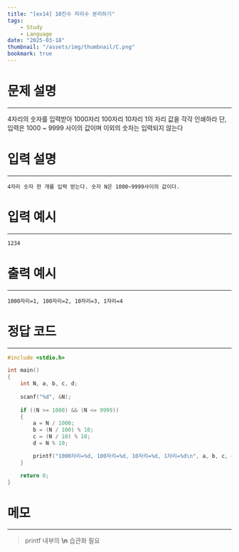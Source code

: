 ```yaml
---
title: "[ex14] 10진수 자리수 분리하기"
tags:
    - Study
    - Language
date: "2025-03-18"
thumbnail: "/assets/img/thumbnail/C.png"
bookmark: true
---
```

# 문제 설명
---
4자리의 숫자를 입력받아 1000자리 100자리 10자리 1의 자리 값을 각각 인쇄하라
단, 입력은 1000 ~ 9999 사이의 값이며 이외의 숫자는 입력되지 않는다

# 입력 설명
---

```
4자리 숫자 한 개를 입력 받는다. 숫자 N은 1000~9999사이의 값이다.
```


# 입력 예시
---

```
1234
```

# 출력 예시
---

```
1000자리=1, 100자리=2, 10자리=3, 1자리=4
```

# 정답 코드
---

```c
#include <stdio.h>

int main()
{
	int N, a, b, c, d;
	
	scanf("%d", &N);
	
	if ((N >= 1000) && (N <= 9999))
	{
		a = N / 1000;
		b = (N / 100) % 10;
		c = (N / 10) % 10;
		d = N % 10;

		printf("1000자리=%d, 100자리=%d, 10자리=%d, 1자리=%d\n", a, b, c, d);
	}

	return 0;
}
```

# 메모
---
> printf 내부의 **\n** 습관화 필요
